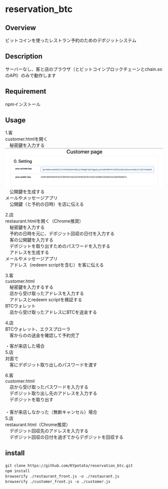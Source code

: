 # reservation_btc

## Overview
ビットコインを使ったレストラン予約のためのデポジットシステム

## Description
サーバーなし、客と店のブラウザ（とビットコインブロックチェーンとchain.soのAPI）のみで動作します

## Requirement
npmインストール

## Usage
1.客  
 customer.htmlを開く  
 　秘密鍵を入力する  
  ![画像1](https://github.com/KYpotato/reservation_btc/blob/images/0_customer_privkey.png)  
 　公開鍵を生成する  
 メールやメッセージアプリ  
 　公開鍵（と予約の日時）を店に伝える  
  
2.店  
 restaurant.htmlを開く（Chrome推奨）  
 　秘密鍵を入力する  
 　予約の日時を元に、デポジット回収の日付を入力する  
 　客の公開鍵を入力する  
 　デポジットを取り出すためのパスワードを入力する  
 　アドレスを生成する  
 メールやメッセージアプリ  
 　アドレス（redeem scriptを含む）を客に伝える  
  
3.客  
 customer.html  
 　秘密鍵を入力するする  
 　店から受け取ったアドレスを入力する  
 　アドレスとredeem scriptを検証する  
 BTCウォレット  
 　店から受け取ったアドレスにBTCを送金する  
  
4.店  
 BTCウォレット、エクスプローラ  
 　客からのの送金を確認して予約完了  
  
・客が来店した場合  
5.店  
 対面で  
 　客にデポジット取り出しのパスワードを渡す  
  
6.客  
 customer.html  
 　店から受け取ったパスワードを入力する  
 　デポジット取り出し先のアドレスを入力する  
 　デポジットを取り出す  
　  
・客が来店しなかった（無断キャンセル）場合  
5.店  
 restaurant.html（Chrome推奨）  
 　デポジット回収先のアドレスを入力する  
 　デポジット回収の日付を過ぎてからデポジットを回収する  
  
## install
`git clone https://github.com/KYpotato/reservation_btc.git`  
`npm install`  
`browserify ./restaurant_front.js -o ./restaurant.js`  
`browserify ./customer_front.js -o ./customer.js`  



